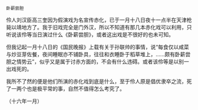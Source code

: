     卧薪尝胆 

   伶人刘汉臣高三奎因为假演戏为名宣传赤化，已于一月十八日夜十一点半在天津枪毙以靖地方了。我于旧戏完全是门外汉，所以不知道有那几本赤化戏可以利用，只听说该伶等当日演过什么《卧薪尝胆》，或者这出戏是不很好的也未可知。

   但我记起一月十八日的《国民晚报》上载有关于孙联帅的事情，说“每食仅以咸菜与炒豆芽佐餐，夜间睡眠亦不铺卧具，往往和衣睡卧于稻草堆上，……颇有卧薪尝胆之情势云”，似乎又是属于讨赤方面的，不会有什么违碍。或者该伶等是以别一出戏死的。

   我所不了然的便是他们所演的赤化戏到底是什么，至于伶人原是倡优隶卒之流，死了一两个也是极平常的事，自然不值得怎么考究了。

   （十六年一月）

